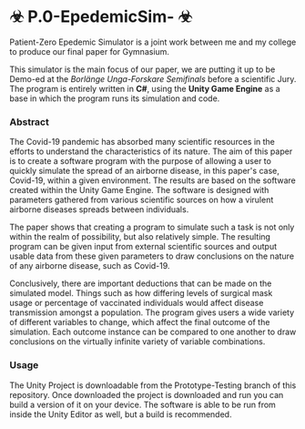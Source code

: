 #  ☣ P.0-EpedemicSim- ☣
Patient-Zero Epedemic Simulator is a joint work between me and my college to produce our final paper for Gymnasium.

This simulator is the main focus of our paper, we are putting it up to be Demo-ed at the *Borlänge Unga-Forskare Semifinals* before a scientific Jury.
The program is entirely written in **C#**, using the **Unity Game Engine** as a base in which the program runs its simulation and code. 

### Abstract
The Covid-19 pandemic has absorbed many scientific resources in the efforts to understand the characteristics of its nature. The aim of this paper is to create a software program with the purpose of allowing a user to quickly simulate the spread of an airborne disease, in this paper's case, Covid-19, within a given environment. The results are based on the software created within the Unity Game Engine. The software is designed with parameters gathered from various scientific sources on how a virulent airborne diseases spreads between individuals.

The paper shows that creating a program to simulate such a task is not only within the realm of possibility, but also relatively simple. The resulting program can be given input from external scientific sources and output usable data from these given parameters to draw conclusions on the nature of any airborne disease, such as Covid-19. 

Conclusively, there are important deductions that can be made on the simulated model. Things such as how differing levels of surgical mask usage or percentage of vaccinated individuals would affect disease transmission amongst a population. The program gives users a wide variety of different variables to change, which affect the final outcome of the simulation. Each outcome instance can be compared to one another to draw conclusions on the virtually infinite variety of variable combinations.

### Usage
The Unity Project is downloadable from the Prototype-Testing branch of this repository. Once downloaded the project is downloaded and run you can build a version of it on your device. The software is able to be run from inside the Unity Editor as well, but a build is recommended.

